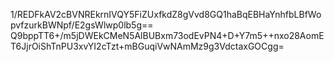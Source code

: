 1/REDFkAV2cBVNREkrnIVQY5FiZUxfkdZ8gVvd8GQ1haBqEBHaYnhfbLBfWopvfzurkBWNpf/E2gsWlwp0lb5g==
Q9bppTT6+/m5jDWEkCMeN5AlBUBxm73odEvPN4+D+Y7m5++nxo28AomET6JjrOiShTnPU3xvYI2cTzt+mBGuqiVwNAmMz9g3VdctaxGOCgg=